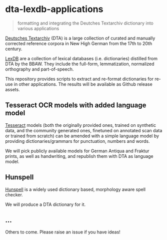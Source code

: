 # dta-lexdb-applications

> formatting and integrating the Deutches Textarchiv dictionary into various applications

[Deutsches Textarchiv](https://www.deutsches-textarchiv.de) (DTA) is a large collection of curated and manually corrected
reference corpora in New High German from the 17th to 20th century.

[LexDB](https://www.dwds.de/r/lexdb) are a collection of lexical databases (i.e. dictionaries) distilled from DTA
by the BBAW. They include the full-form, lemmatization, normalized orthography and part-of-speech.

This repository provides scripts to extract and re-format dictionaries for re-use in other applications.
The results will be available as Github release assets.

## Tesseract OCR models with added language model

[Tesseract](https://tesseract-ocr.github.io/) models (both the originally provided ones, trained on
synthetic data, and the community generated ones, finetuned on annotated scan data or trained from scratch)
can be amended with a simple language model by providing dictionaries/grammars for punctuation, numbers and words.

We will pick publicly available models for German Antiqua and Fraktur prints, as well as handwriting,
and republish them with DTA as language model.

## Hunspell

[Hunspell](http://hunspell.github.io/) is a widely used dictionary based, morphology aware spell checker.

We will produce a DTA dictionary for it.

## ...

Others to come. Please raise an issue if you have ideas!
